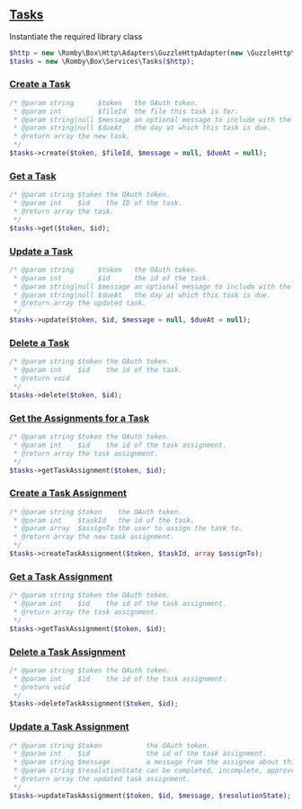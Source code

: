 ## [Tasks](https://developers.box.com/docs/#tasks)

Instantiate the required library class
```php
$http = new \Romby\Box\Http\Adapters\GuzzleHttpAdapter(new \GuzzleHttp\Client())
$tasks = new \Romby\Box\Services\Tasks($http);
```

### [Create a Task](https://developers.box.com/docs/#tasks-create-a-task)
```php
/* @param string      $token   the OAuth token.
 * @param int         $fileId  the file this task is for.
 * @param string|null $message an optional message to include with the task.
 * @param string|null $dueAt   the day at which this task is due.
 * @return array the new task.
 */
$tasks->create($token, $fileId, $message = null, $dueAt = null);
```

### [Get a Task](https://developers.box.com/docs/#tasks-get-a-task)
```php
/* @param string $token the OAuth token.
 * @param int    $id    the ID of the task.
 * @return array the task.
 */
$tasks->get($token, $id);
```

### [Update a Task](https://developers.box.com/docs/#tasks-update-a-task)
```php
/* @param string      $token   the OAuth token.
 * @param int         $id      the id of the task.
 * @param string|null $message an optional message to include with the task.
 * @param string|null $dueAt   the day at which this task is due.
 * @return array the updated task.
 */
$tasks->update($token, $id, $message = null, $dueAt = null);
```

### [Delete a Task](https://developers.box.com/docs/#tasks-delete-a-task)
```php
/* @param string $token the OAuth token.
 * @param int    $id    the id of the task.
 * @return void
 */
$tasks->delete($token, $id);
```

### [Get the Assignments for a Task](https://developers.box.com/docs/#tasks-get-the-assignments-for-a-task)
```php
/* @param string $token the OAuth token.
 * @param int    $id    the id of the task assignment.
 * @return array the task assignment.
 */
$tasks->getTaskAssignment($token, $id);
```

### [Create a Task Assignment](https://developers.box.com/docs/#tasks-create-a-task-assignment)
```php
/* @param string $token    the OAuth token.
 * @param int    $taskId   the id of the task.
 * @param array  $assignTo the user to assign the task to.
 * @return array the new task assignment.
 */
$tasks->createTaskAssignment($token, $taskId, array $assignTo);
```

### [Get a Task Assignment](https://developers.box.com/docs/#tasks-get-a-task-assignment)
```php
/* @param string $token the OAuth token.
 * @param int    $id    the id of the task assignment.
 * @return array the task assignment.
 */
$tasks->getTaskAssignment($token, $id);
```

### [Delete a Task Assignment](https://developers.box.com/docs/#tasks-delete-a-task-assignment)
```php
/* @param string $token the OAuth token.
 * @param int    $id    the id of the task assignment.
 * @return void
 */
$tasks->deleteTaskAssignment($token, $id);
```

### [Update a Task Assignment](https://developers.box.com/docs/#tasks-update-a-task-assignment)
```php
/* @param string $token           the OAuth token.
 * @param int    $id              the id of the task assignment.
 * @param string $message         a message from the assignee about this task
 * @param string $resolutionState can be completed, incomplete, approved, or rejected.
 * @return array the updated task assignment.
 */
$tasks->updateTaskAssignment($token, $id, $message, $resolutionState);
```
